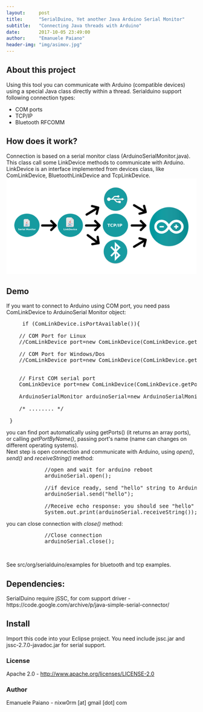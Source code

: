 ```yaml
---
layout:     post
title:      "SerialDuino, Yet another Java Arduino Serial Monitor"
subtitle:   "Connecting Java threads with Arduino"
date:       2017-10-05 23:49:00
author:     "Emanuele Paiano"
header-img: "img/asimov.jpg"
---
```


<h2 class="section-heading">About this project</h2>
Using this tool you can communicate with Arduino (compatible devices) using a special Java class directly within a thread.
Serialduino support following connection types:
<ul>
<li>COM ports</li>
<li>TCP/IP</li>
<li>Bluetooth RFCOMM</li>
</ul>

<h2 class="section-heading">How does it work?</h2>
Connection is based on a serial monitor class (ArduinoSerialMonitor.java). This class call some LinkDevice methods to communicate with Arduino. 
LinkDevice is an interface implemented from devices class, like ComLinkDevice, BluetoothLinkDevice and TcpLinkDevice.

<img src="https://github.com/emanuelepaiano/serialduino/blob/master/img/image.jpg">

<br>

<h2 class="section-heading">Demo</h2>

If you want to connect to Arduino using COM port, you need pass ComLinkDevice to ArduinoSerial Monitor object:

<pre>
     if (ComLinkDevice.isPortAvailable()){
			
	// COM Port for Linux
	//ComLinkDevice port=new ComLinkDevice(ComLinkDevice.getPortByName("ttyUSB0"), ComLinkDevice.BAUDRATE_9600);
			
	// COM Port for Windows/Dos
	//ComLinkDevice port=new ComLinkDevice(ComLinkDevice.getPortByName("COM1"), ComLinkDevice.BAUDRATE_9600);
			
			
	// First COM serial port
	ComLinkDevice port=new ComLinkDevice(ComLinkDevice.getPorts()[0], ComLinkDevice.BAUDRATE_9600);
			
	ArduinoSerialMonitor arduinoSerial=new ArduinoSerialMonitor(port);
			
	/* ........ */
			
 }
</pre>

you can find port automatically using getPorts() (it returns an array ports), or calling <i>getPortByName()</i>, passing port's name (name can changes on different operating systems). 
<br>Next step is open connection and communicate with Arduino, using <i>open()</i>, <i>send()</i> and <i>receiveString()</i> method:
<pre>
            //open and wait for arduino reboot
			arduinoSerial.open();
			
			//if device ready, send "hello" string to Arduino
			arduinoSerial.send("hello");
			
			//Receive echo response: you should see "hello" on java console
			System.out.print(arduinoSerial.receiveString());
</pre>

you can close connection with <i>close()</i> method:

<pre>
            //Close connection
			arduinoSerial.close();
</pre>

<br>

See src/org/serialduino/examples for bluetooth and tcp examples.

<h2 class="section-heading"> Dependencies:</h2> 
SerialDuino require jSSC, for com support driver - https://code.google.com/archive/p/java-simple-serial-connector/

<h2 class="section-heading">Install</h2>
Import this code into your Eclipse project. You need include jssc.jar and jssc-2.7.0-javadoc.jar for serial support. 

### License
Apache 2.0 - http://www.apache.org/licenses/LICENSE-2.0

### Author
Emanuele Paiano - nixw0rm [at] gmail [dot] com
